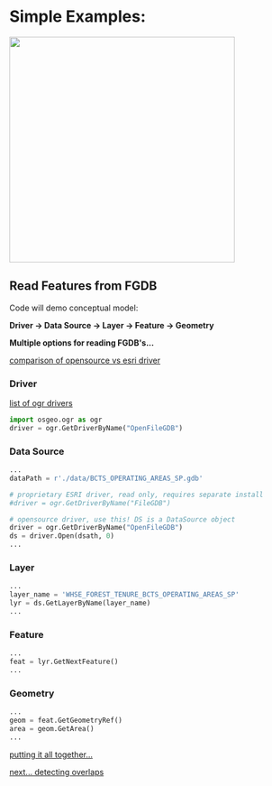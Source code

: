 # Simple Examples:

<IMG src="https://lh3.googleusercontent.com/rHg0MYNHW6IRrfqKfI82GE2GZzX23-OPhgK3vKfLn2i7Sj1065XF4u10oSttu3NShUuTXc4zij9zbsoYQvxp3yxuGKCYkJcgsP5_J7SpokydLOXgrEHdpJpouA8fpJQrGpxnAtMYWz4=w1842-h1036-no" width=400>

## Read Features from FGDB

Code will demo conceptual model:

**Driver -> Data Source -> Layer -> Feature -> Geometry**

**Multiple options for reading FGDB's...**

[comparison of opensource vs esri driver](https://gdal.org/drivers/vector/openfilegdb.html#comparison-with-the-filegdb-driver)

### Driver

[list of ogr drivers](https://gdal.org/drivers/vector/index.html)

``` python
import osgeo.ogr as ogr
driver = ogr.GetDriverByName("OpenFileGDB")
```

### Data Source

``` python
...
dataPath = r'./data/BCTS_OPERATING_AREAS_SP.gdb'

# proprietary ESRI driver, read only, requires separate install
#driver = ogr.GetDriverByName("FileGDB")

# opensource driver, use this! DS is a DataSource object
driver = ogr.GetDriverByName("OpenFileGDB")
ds = driver.Open(dsath, 0)
...
```

### Layer

``` python
...
layer_name = 'WHSE_FOREST_TENURE_BCTS_OPERATING_AREAS_SP'
lyr = ds.GetLayerByName(layer_name)
...
```

### Feature

``` python
...
feat = lyr.GetNextFeature()
...
```

### Geometry

``` python
...
geom = feat.GetGeometryRef()
area = geom.GetArea()
...
```

[putting it all together...](../simple.py)



[next... detecting overlaps](gdal_python_overlaps_6.md)

